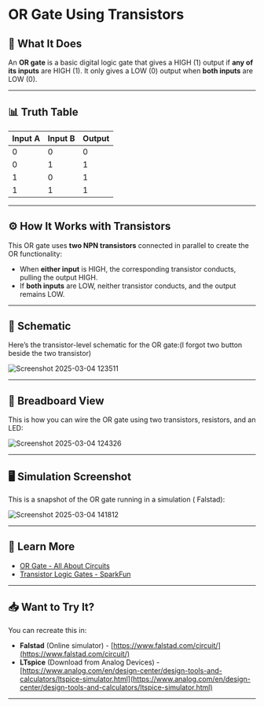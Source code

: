 # OR Gate Using Transistors

## 📝 What It Does

An **OR gate** is a basic digital logic gate that gives a HIGH (1) output if **any of its inputs** are HIGH (1). It only gives a LOW (0) output when **both inputs** are LOW (0).

---

## 📊 Truth Table

| Input A | Input B | Output |
|---------|---------|--------|
| 0       | 0       | 0      |
| 0       | 1       | 1      |
| 1       | 0       | 1      |
| 1       | 1       | 1      |

---

## ⚙️ How It Works with Transistors

This OR gate uses **two NPN transistors** connected in parallel to create the OR functionality:

- When **either input** is HIGH, the corresponding transistor conducts, pulling the output HIGH.
- If **both inputs** are LOW, neither transistor conducts, and the output remains LOW.

---

## 📐 Schematic


Here’s the transistor-level schematic for the OR gate:(I forgot two button beside the two transistor)

![Screenshot 2025-03-04 123511](https://github.com/user-attachments/assets/6d5c0015-7b01-4afe-9a32-6d8551142570)

---

## 🔌 Breadboard View

This is how you can wire the OR gate using two transistors, resistors, and an LED:

![Screenshot 2025-03-04 124326](https://github.com/user-attachments/assets/413a49ea-912d-4b92-91ce-a829e0db4b1c)

---

## 🖥️ Simulation Screenshot

This is a snapshot of the OR gate running in a simulation ( Falstad):

![Screenshot 2025-03-04 141812](https://github.com/user-attachments/assets/14b6b010-8acb-4f6c-b79e-340f633157ab)



---

## 🔗 Learn More

- [OR Gate - All About Circuits](https://www.allaboutcircuits.com/textbook/digital/chpt-3/or-gate/)
- [Transistor Logic Gates - SparkFun](https://learn.sparkfun.com/tutorials/transistors/applications)

---

## 📥 Want to Try It?

You can recreate this in:

- **Falstad** (Online simulator) - [https://www.falstad.com/circuit/](https://www.falstad.com/circuit/)
- **LTspice** (Download from Analog Devices) - [https://www.analog.com/en/design-center/design-tools-and-calculators/ltspice-simulator.html](https://www.analog.com/en/design-center/design-tools-and-calculators/ltspice-simulator.html)

---


